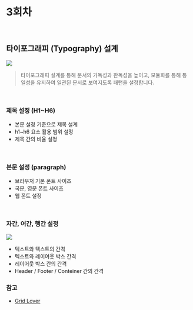 # 3회차

<br>

## 타이포그래피 (Typography) 설계

![](https://i.imgur.com/1NeZDSv.png)
> 타이포그래피 설계를 통해 문서의 가독성과 판독성을 높이고, 모듈화를 통해 통일성을 유지하여 일관된 문서로 보여지도록 패턴을 설정합니다.

<br>

### 제목 설정 (H1~H6)
- 본문 설정 기준으로 제목 설계
- h1~h6 요소 활용 범위 설정
- 제목 간의 비율 설정

<br>

### 본문 설정 (paragraph)
- 브라우저 기본 폰트 사이즈
- 국문, 영문 폰트 사이즈
- 웹 폰트 설정

<br>

### 자간, 어간, 행간 설정
![](https://i.imgur.com/erfbbQg.png)
- 텍스트와 텍스트의 간격
- 텍스트와 레이어웃 박스 간격
- 레이어웃 박스 간의 간격
- Header / Footer / Conteiner 간의 간격

### 참고
- [Grid Lover](https://www.gridlover.net/try)